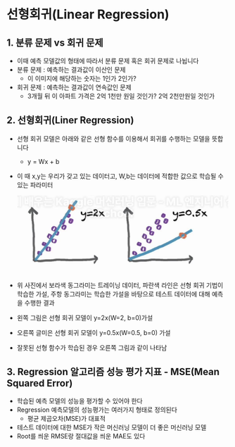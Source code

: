 # 선형회귀(Linear Regression)

## 1. 분류 문제 vs 회귀 문제
- 이때 예측 모델값의 형태에 따라서 분류 문제 혹은 회귀 문제로 나뉩니다
- 분류 문제 : 예측하는 결과값이 이산인 문제
    - 이 이미지에 해당하는 숫자는 1인가 2인가?
- 회귀 문제 : 예측하는 결과값이 연속값인 문제
    - 3개월 뒤 이 아파트 가격은 2억 1천만 원일 것인가? 2억 2천만원일 것인가

## 2. 선형회귀(Liner Regression)
- 선형 회귀 모델은 아래와 같은 선형 함수를 이용해서 회귀를 수행하는 모델을 뜻합니다
    - y = Wx + b
- 이 때 x,y는 우리가 갖고 있는 데이터고, W,b는 데이터에 적합한 값으로 학습될 수 있는 파라미터

    ![alt text](image-1.png)
- 위 사진에서 보라색 동그라미는 트레이닝 데이터, 파란색 라인은 선형 회귀 기법이 학습한 가설, 주항 동그라미는 학습한 가설을 바탕으로 테스트 데이터에 대해 예측을 수행한 결과
- 왼쪽 그림은 선형 회귀 모델이 y=2x(W=2, b=0)가설
- 오른쪽 글미은 선형 회귀 모델이 y=0.5x(W=0.5, b=0) 가설
- 잘못된 선형 함수가 학습된 경우 오른쪽 그림과 같이 나타남


## 3. Regression 알고리즘 성능 평가 지표 - MSE(Mean Squared Error)
- 학습된 예측 모델의 성능을 평가할 수 있어야 한다
- Regression 예측모델의 성능평가는 여러가지 형태로 정의된다
    - 평균 제곱오차(MSE)가 대표적
- 테스트 데이터에 대한 MSE가 작은 머신러닝 모델이 더 좋은 머신러닝 모델
- Root를 씌운 RMSE랑 절대값을 씌운 MAE도 있다